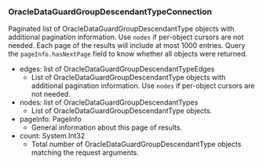 ### OracleDataGuardGroupDescendantTypeConnection
Paginated list of OracleDataGuardGroupDescendantType objects with additional pagination information. Use `nodes` if per-object cursors are not needed. Each page of the results will include at most 1000 entries. Query the `pageInfo.hasNextPage` field to know whether all objects were returned.

- edges: list of OracleDataGuardGroupDescendantTypeEdges
  - List of OracleDataGuardGroupDescendantType objects with additional pagination information. Use `nodes` if per-object cursors are not needed.
- nodes: list of OracleDataGuardGroupDescendantTypes
  - List of OracleDataGuardGroupDescendantType objects.
- pageInfo: PageInfo
  - General information about this page of results.
- count: System.Int32
  - Total number of OracleDataGuardGroupDescendantType objects matching the request arguments.
